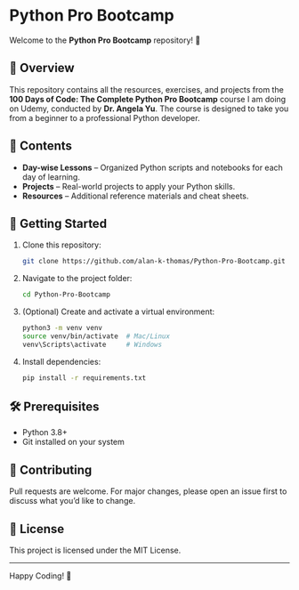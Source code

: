 # Python Pro Bootcamp

Welcome to the **Python Pro Bootcamp** repository! 🐍

## 📌 Overview
This repository contains all the resources, exercises, and projects from the **100 Days of Code: The Complete Python Pro Bootcamp** course I am doing on Udemy, conducted by **Dr. Angela Yu**. The course is designed to take you from a beginner to a professional Python developer.

## 📂 Contents
- **Day-wise Lessons** – Organized Python scripts and notebooks for each day of learning.
- **Projects** – Real-world projects to apply your Python skills.
- **Resources** – Additional reference materials and cheat sheets.

## 🚀 Getting Started
1. Clone this repository:
   ```bash
   git clone https://github.com/alan-k-thomas/Python-Pro-Bootcamp.git
   ```
2. Navigate to the project folder:
   ```bash
   cd Python-Pro-Bootcamp
   ```
3. (Optional) Create and activate a virtual environment:
   ```bash
   python3 -m venv venv
   source venv/bin/activate  # Mac/Linux
   venv\Scripts\activate     # Windows
   ```
4. Install dependencies:
   ```bash
   pip install -r requirements.txt
   ```

## 🛠 Prerequisites
- Python 3.8+
- Git installed on your system

## 🤝 Contributing
Pull requests are welcome. For major changes, please open an issue first to discuss what you’d like to change.

## 📜 License
This project is licensed under the MIT License.

---
Happy Coding! 🚀
